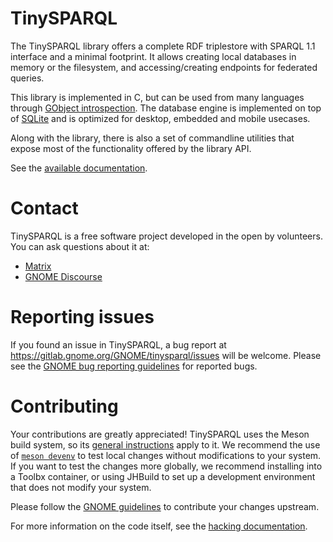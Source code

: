 # TinySPARQL

The TinySPARQL library offers a complete RDF triplestore with SPARQL 1.1
interface and a minimal footprint. It allows creating local databases in memory
or the filesystem, and accessing/creating endpoints for federated queries.

This library is implemented in C, but can be used from many languages through
[GObject introspection](https://gi.readthedocs.io/en/latest/). The database
engine is implemented on top of [SQLite](https://sqlite.org) and is optimized
for desktop, embedded and mobile usecases.

Along with the library, there is also a set of commandline utilities that
expose most of the functionality offered by the library API.

See the [available documentation](https://gnome.pages.gitlab.gnome.org/tinysparql).

# Contact

TinySPARQL is a free software project developed in the open by volunteers. You
can ask questions about it at:

  * [Matrix](https://matrix.to/#/#tracker:gnome.org)
  * [GNOME Discourse](https://discourse.gnome.org/tag/tracker)

# Reporting issues

If you found an issue in TinySPARQL, a bug report at
https://gitlab.gnome.org/GNOME/tinysparql/issues will be welcome. Please
see the [GNOME bug reporting guidelines](https://handbook.gnome.org/issues/reporting.html)
for reported bugs.

# Contributing

Your contributions are greatly appreciated! TinySPARQL uses the Meson
build system, so its [general instructions](https://mesonbuild.com/Quick-guide.html#compiling-a-meson-project)
apply to it. We recommend the use of [`meson devenv`](https://mesonbuild.com/Commands.html#devenv)
to test local changes without modifications to your system. If you want to test the changes
more globally, we recommend installing into a Toolbx container, or using JHBuild to set up a
development environment that does not modify your system.

Please follow the [GNOME guidelines](https://handbook.gnome.org/development/change-submission.html)
to contribute your changes upstream.

For more information on the code itself, see the [hacking documentation](HACKING.md).
